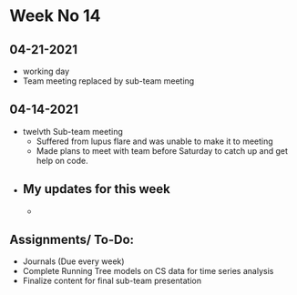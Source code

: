 # Week No 14
## 04-21-2021
- working day
- Team meeting replaced by sub-team meeting

## 04-14-2021
- twelvth Sub-team meeting
  - Suffered from lupus flare and was unable to make it to meeting
  - Made plans to meet with team before Saturday to catch up and get help on code.
- My updates for this week
  - 
  - 

## Assignments/ To-Do:
  - Journals (Due every week)
  - Complete Running Tree models on CS data for time series analysis
  - Finalize content for final sub-team presentation
